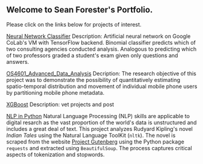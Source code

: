 ## Welcome to Sean Forester's Portfolio.  
 Please click on the links below for projects of interest.

[Neural Network Classifier](https://github.com/lonesome-data/Colab_ANN_Classifier)
Description: Artificial neural network on Google CoLab's VM with TensorFlow backend. Binomial classifier predicts which of two consulting agencies conducted analysis. Analogous to predicting which of two professors graded a student's exam given only questions and answers.

[OS4601_Advanced_Data_Analysis](https://github.com/lonesome-data/OS4601_Advanced_Data_Analysis)
Decription: The research objective of this project was to demonstrate the possibility of quantitatively estimating spatio-temporal distribution and movement of individual mobile phone users by partitioning mobile phone metadata.  

[XGBoost](https://github.com/lonesome-data/XGBoost) 
Description: vet projects and post

[NLP in Python](https://github.com/lonesome-data/CY3650-Project)
Natural Language Processing (NLP) skills are applicable to digital resarch as the vast proportion of the world's data is unstructured and includes a great deal of text.  This project analyzes Rudyard Kipling's novel *Indian Tales* using the Natural Language ToolKit (`nltk`). The novel is scraped from the website [Project Gutenberg](https://www.gutenberg.org/) using the Python package `requests` and extracted using `BeautifulSoup`. The process captures critical aspects of tokenization and stopwords. 
